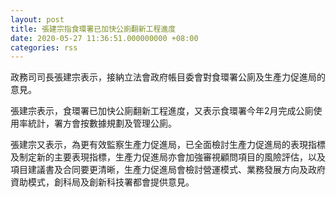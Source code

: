 ```yaml
---
layout: post
title: 張建宗指食環署已加快公廁翻新工程進度
date: 2020-05-27 11:36:51.000000000 +08:00
categories: rss
---
```


政務司司長張建宗表示，接納立法會政府帳目委會對食環署公廁及生產力促進局的意見。

張建宗表示，食環署已加快公廁翻新工程進度，又表示食環署今年2月完成公廁使用率統計，署方會按數據規劃及管理公廁。

張建宗又表示，為更有效監察生產力促進局，已全面檢討生產力促進局的表現指標及制定新的主要表現指標，生產力促進局亦會加強審視顧問項目的風險評估，以及項目建議書及合同要更清晰，生產力促進局會檢討營運模式、業務發展方向及政府資助模式，創科局及創新科技署都會提供意見。
